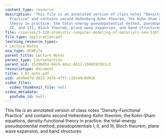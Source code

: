 ```yaml
---
content_type: resource
description: 'This file is an annotated version of class notes "Density-Functional
  Practice" and contains second Hohenberg-Kohn theorem, the Kohn-Sham equations, density-functional
  theory in practice: the total-energy pseudopotential method, pseudopotentials I,
  II, and III, Bloch theorem, plane wave expansion, and band structures.'
file: /courses/3-320-atomistic-computer-modeling-of-materials-sma-5107-spring-2005/a699e67dd632347b4ff7c18c49c0d916_3_01_note.pdf
file_type: application/pdf
learning_resource_types:
- Lecture Notes
ocw_type: OCWFile
parent_title: Lecture Notes
parent_type: CourseSection
parent_uid: 15296d54-84c9-9da1-6512-15965923b1cd
resourcetype: Document
title: 3_01_note.pdf
uid: a699e67d-d632-347b-4ff7-c18c49c0d916
video_files:
  video_thumbnail_file: null
video_metadata:
  youtube_id: null
---
```

This file is an annotated version of class notes "Density-Functional Practice" and contains second Hohenberg-Kohn theorem, the Kohn-Sham equations, density-functional theory in practice: the total-energy pseudopotential method, pseudopotentials I, II, and III, Bloch theorem, plane wave expansion, and band structures.


